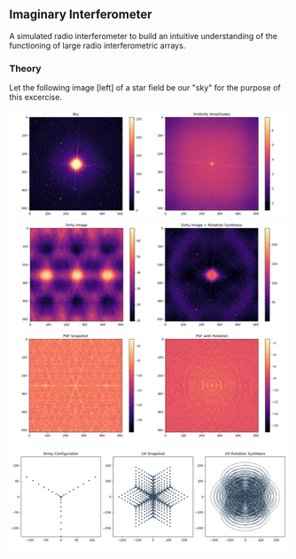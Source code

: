 ## Imaginary Interferometer
A simulated radio interferometer to build an intuitive understanding of the functioning of large radio interferometric arrays.

### Theory

Let the following image [left] of a star field be our "sky" for the purpose of this excercise.

![SKY](images/Figure_1.png)
![SKY](images/Figure_2.png)
![SKY](images/Figure_3.png)
![SKY](images/Figure_4.png)


